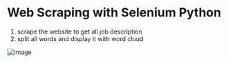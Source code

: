 # Web Scraping with Selenium Python

1. scrape the website to get all job description
2. split all words and display it with word cloud

![image](https://github.com/babebp/web-scraping-job-description/assets/86760397/ec3a6643-63fc-48bd-912b-6fac260a2ba2)
